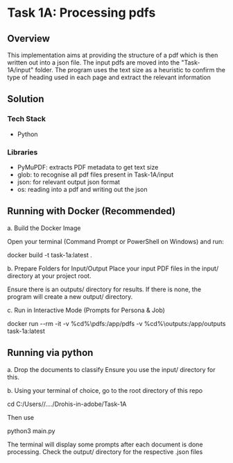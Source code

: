 # Task 1A: Processing pdfs

## Overview 
This implementation aims at providing the structure of a pdf which is then written out into a json file. The input pdfs are moved into the "Task-1A/input" folder. The program uses the text size as a heuristic to confirm the type of heading used in each page and extract the relevant information 

## Solution

### Tech Stack
- Python 

### Libraries
- PyMuPDF: extracts PDF metadata to get text size 
- glob: to recognise all pdf files present in Task-1A/input
- json: for relevant output json format
- os: reading into a pdf and writing out the json 


## Running with Docker (Recommended)
a. Build the Docker Image

Open your terminal (Command Prompt or PowerShell on Windows) and run:

docker build -t task-1a:latest .

b. Prepare Folders for Input/Output Place your input PDF files in the input/ directory at your project root.

Ensure there is an outputs/ directory for results. If there is none, the program will create a new output/ directory.

c. Run in Interactive Mode (Prompts for Persona & Job)

docker run --rm -it -v %cd%\pdfs:/app/pdfs -v %cd%\outputs:/app/outputs task-1a:latest

## Running via python
a. Drop the documents to classify
Ensure you use the input/ directory for this.

b. Using your terminal of choice, go to the root directory of this repo

cd C:/Users/<user>/..../Drohis-in-adobe/Task-1A

Then use

python3 main.py 

The terminal will display some prompts after each document is done processing.
Check the output/ directory for the respective .json files
